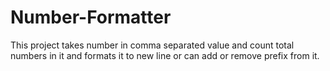 # Number-Formatter
This project takes number in comma separated value and count total numbers in it and formats it to new line or can add or remove prefix from it.
